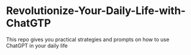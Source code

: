 # Revolutionize-Your-Daily-Life-with-ChatGTP
This repo gives you practical strategies and prompts on how to use ChatGPT in your daily life

